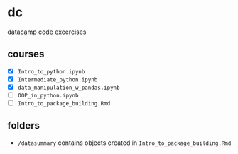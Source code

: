 # dc
datacamp code excercises

## courses  

- [x] `Intro_to_python.ipynb`  
- [x] `Intermediate_python.ipynb`  
- [x] `data_manipulation_w_pandas.ipynb`  
- [ ] `OOP_in_python.ipynb`  
- [ ] `Intro_to_package_building.Rmd`  

## folders  
- `/datasummary` contains objects created in `Intro_to_package_building.Rmd`  

